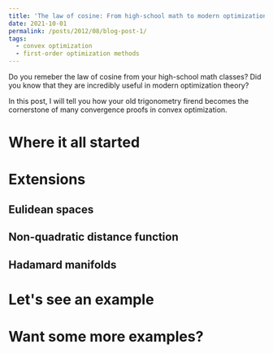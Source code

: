```yaml
---
title: 'The law of cosine: From high-school math to modern optimization theory'
date: 2021-10-01
permalink: /posts/2012/08/blog-post-1/
tags:
  - convex optimization
  - first-order optimization methods
---
```


Do you remeber the law of cosine from your high-school math classes? Did you know that they are incredibly useful in modern optimization theory?

In this post, I will tell you how your old trigonometry firend becomes the cornerstone of many convergence proofs in convex optimization. 

Where it all started
======

Extensions
======

Eulidean spaces
------

Non-quadratic distance function
------

Hadamard manifolds
------

Let's see an example
======

Want some more examples?
======

